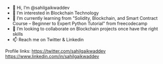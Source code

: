- 👋 Hi, I’m @sahilgaikwaddev
- 👀 I’m interested in Blockchain Technology
- 🌱 I’m currently learning from "Solidity, Blockchain, and Smart Contract Course – Beginner to Expert Python Tutorial" from freecodecamp
- 💞️ I’m looking to collaborate on Blockchain projects once have the right skills
- 📫 Reach me on Twitter & Linkedin 

Profile links:
https://twitter.com/sahilgaikwaddev
https://www.linkedin.com/in/sahilgaikwaddev

<!---
sahilgaikwaddev/sahilgaikwaddev is a ✨ special ✨ repository because its `README.md` (this file) appears on your GitHub profile.
You can click the Preview link to take a look at your changes.
--->
